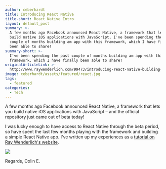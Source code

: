 ```yaml
---
author: ceberhardt
title: Introducing React Native
title-short: React Native Intro
layout: default_post
summary: >-
  A few months ago Facebook announced React Native, a framework that lets you
  build native iOS applications with JavaScript. I've been spending the past
  couple of months building am app with this framework, which I have finally
  been able to share!
summary-short: >-
  I've been spending the past couple of months building am app with this
  framework, which I have finally been able to share!
originalArticleLink: >-
  http://www.raywenderlich.com/99473/introducing-react-native-building-apps-javascript
image: ceberhardt/assets/featured/react.jpg
tags:
  - featured
categories:
  - Tech
---
```


A few months ago Facebook announced React Native, a framework that lets you build native iOS applications with JavaScript – and the official repository just came out of beta today!

I was lucky enough to have access to React Native through the beta period, so have spent the last few months playing with the framework and building a simple React Native app. I've written up my experiences as a [tutorial on Ray Wenderlich's website](http://www.raywenderlich.com/99473/introducing-react-native-building-apps-javascript).

<a href="http://www.raywenderlich.com/99473/introducing-react-native-building-apps-javascript"><img src="{{ site.baseurl }}/ceberhardt/assets/ReactNative.png" /></a>

Regards, Colin E.
